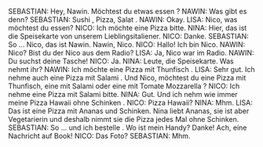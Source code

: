 SEBASTIAN:
Hey, Nawin. Möchtest du etwas essen ?
NAWIN:
Was gibt es denn? 
SEBASTIAN:
Sushi , Pizza, Salat .
NAWIN:
Okay.
LISA:
Nico, was möchtest du essen?
NICO:
Ich möchte eine Pizza bitte.
NINA:
Hier, das ist die Speisekarte von unserem Lieblingsitaliener.
NICO:
Danke.
SEBASTIAN:
So ... Nico, das ist Nawin. Nawin, Nico.
NICO:
Hallo! Ich bin Nico.
NAWIN:
Nico? Bist du der Nico aus dem Radio?
LISA:
Ja, Nico war im Radio.
NAWIN:
Du suchst deine Tasche!
NICO:
Ja.
NINA:
Leute, die Speisekarte. Was nehmt ihr?
NAWIN:
Ich möchte eine Pizza mit Thunfisch .
LISA:
Sehr gut. Ich nehme auch eine Pizza mit Salami . Und Nico, möchtest du eine Pizza mit Thunfisch, eine mit Salami oder eine mit Tomate Mozzarella ?
NICO:
Ich nehme eine Pizza mit Salami bitte.
NINA:
Gut. Und ich nehm wie immer meine Pizza Hawaii ohne Schinken .
NICO:
Pizza Hawaii?
NINA:
Mhm.
LISA:
Das ist eine Pizza mit Ananas und Schinken. Nina liebt Ananas, sie ist aber Vegetarierin und deshalb nimmt sie die Pizza jedes Mal ohne Schinken.
SEBASTIAN:
So ... und ich bestelle . Wo ist mein Handy?
Danke! Ach, eine Nachricht auf Book!
NICO:
Das Foto?
SEBASTIAN:
Mhm.
